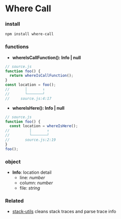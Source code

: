 # Where Call

### install
```bash
npm install where-call
```

### functions

- **whereIsCallFunction(): Info | null**
```javascript
// source.js
function foo() {
  return whereIsCallFunction();
}
const location = foo();
//       │       ↑
//       └───────┘
//     source.js:4:17
```

- **whereIsHere(): Info | null**
```javascript
// source.js
function foo() {
  const location = whereIsHere();
//         │       ↑
//         └───────┘
//       source.js:2:19
}
foo();
```


### object

- **Info**: location detail
  - line: *number*
  - column: *number*
  - file: *string*



### Related

- [stack-utils](https://github.com/tapjs/stack-utils) cleans stack traces and parse trace info
